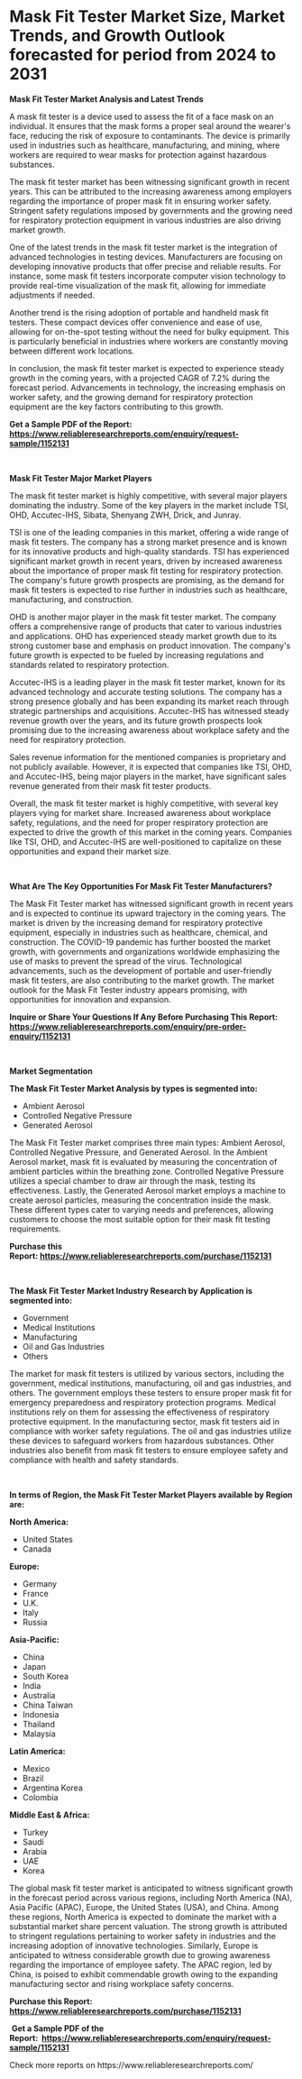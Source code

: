 <p><h1>Mask Fit Tester Market Size, Market Trends, and Growth Outlook forecasted for period from 2024 to 2031</h1></p><p><strong>Mask Fit Tester Market Analysis and Latest Trends</strong></p>
<p><p>A mask fit tester is a device used to assess the fit of a face mask on an individual. It ensures that the mask forms a proper seal around the wearer's face, reducing the risk of exposure to contaminants. The device is primarily used in industries such as healthcare, manufacturing, and mining, where workers are required to wear masks for protection against hazardous substances.</p><p>The mask fit tester market has been witnessing significant growth in recent years. This can be attributed to the increasing awareness among employers regarding the importance of proper mask fit in ensuring worker safety. Stringent safety regulations imposed by governments and the growing need for respiratory protection equipment in various industries are also driving market growth.</p><p>One of the latest trends in the mask fit tester market is the integration of advanced technologies in testing devices. Manufacturers are focusing on developing innovative products that offer precise and reliable results. For instance, some mask fit testers incorporate computer vision technology to provide real-time visualization of the mask fit, allowing for immediate adjustments if needed.</p><p>Another trend is the rising adoption of portable and handheld mask fit testers. These compact devices offer convenience and ease of use, allowing for on-the-spot testing without the need for bulky equipment. This is particularly beneficial in industries where workers are constantly moving between different work locations.</p><p>In conclusion, the mask fit tester market is expected to experience steady growth in the coming years, with a projected CAGR of 7.2% during the forecast period. Advancements in technology, the increasing emphasis on worker safety, and the growing demand for respiratory protection equipment are the key factors contributing to this growth.</p></p>
<p><strong>Get a Sample PDF of the Report:&nbsp; <a href="https://www.reliableresearchreports.com/enquiry/request-sample/1152131">https://www.reliableresearchreports.com/enquiry/request-sample/1152131</a></strong></p>
<p>&nbsp;</p>
<p><strong>Mask Fit Tester Major Market Players</strong></p>
<p><p>The mask fit tester market is highly competitive, with several major players dominating the industry. Some of the key players in the market include TSI, OHD, Accutec-IHS, Sibata, Shenyang ZWH, Drick, and Junray.</p><p>TSI is one of the leading companies in this market, offering a wide range of mask fit testers. The company has a strong market presence and is known for its innovative products and high-quality standards. TSI has experienced significant market growth in recent years, driven by increased awareness about the importance of proper mask fit testing for respiratory protection. The company's future growth prospects are promising, as the demand for mask fit testers is expected to rise further in industries such as healthcare, manufacturing, and construction.</p><p>OHD is another major player in the mask fit tester market. The company offers a comprehensive range of products that cater to various industries and applications. OHD has experienced steady market growth due to its strong customer base and emphasis on product innovation. The company's future growth is expected to be fueled by increasing regulations and standards related to respiratory protection.</p><p>Accutec-IHS is a leading player in the mask fit tester market, known for its advanced technology and accurate testing solutions. The company has a strong presence globally and has been expanding its market reach through strategic partnerships and acquisitions. Accutec-IHS has witnessed steady revenue growth over the years, and its future growth prospects look promising due to the increasing awareness about workplace safety and the need for respiratory protection.</p><p>Sales revenue information for the mentioned companies is proprietary and not publicly available. However, it is expected that companies like TSI, OHD, and Accutec-IHS, being major players in the market, have significant sales revenue generated from their mask fit tester products.</p><p>Overall, the mask fit tester market is highly competitive, with several key players vying for market share. Increased awareness about workplace safety, regulations, and the need for proper respiratory protection are expected to drive the growth of this market in the coming years. Companies like TSI, OHD, and Accutec-IHS are well-positioned to capitalize on these opportunities and expand their market size.</p></p>
<p>&nbsp;</p>
<p><strong>What Are The Key Opportunities For Mask Fit Tester Manufacturers?</strong></p>
<p><p>The Mask Fit Tester market has witnessed significant growth in recent years and is expected to continue its upward trajectory in the coming years. The market is driven by the increasing demand for respiratory protective equipment, especially in industries such as healthcare, chemical, and construction. The COVID-19 pandemic has further boosted the market growth, with governments and organizations worldwide emphasizing the use of masks to prevent the spread of the virus. Technological advancements, such as the development of portable and user-friendly mask fit testers, are also contributing to the market growth. The market outlook for the Mask Fit Tester industry appears promising, with opportunities for innovation and expansion.</p></p>
<p><strong>Inquire or Share Your Questions If Any Before Purchasing This Report: <a href="https://www.reliableresearchreports.com/enquiry/pre-order-enquiry/1152131">https://www.reliableresearchreports.com/enquiry/pre-order-enquiry/1152131</a></strong></p>
<p>&nbsp;</p>
<p><strong>Market Segmentation</strong></p>
<p><strong>The Mask Fit Tester Market Analysis by types is segmented into:</strong></p>
<p><ul><li>Ambient Aerosol</li><li>Controlled Negative Pressure</li><li>Generated Aerosol</li></ul></p>
<p><p>The Mask Fit Tester market comprises three main types: Ambient Aerosol, Controlled Negative Pressure, and Generated Aerosol. In the Ambient Aerosol market, mask fit is evaluated by measuring the concentration of ambient particles within the breathing zone. Controlled Negative Pressure utilizes a special chamber to draw air through the mask, testing its effectiveness. Lastly, the Generated Aerosol market employs a machine to create aerosol particles, measuring the concentration inside the mask. These different types cater to varying needs and preferences, allowing customers to choose the most suitable option for their mask fit testing requirements.</p></p>
<p><strong>Purchase this Report:&nbsp;<a href="https://www.reliableresearchreports.com/purchase/1152131">https://www.reliableresearchreports.com/purchase/1152131</a></strong></p>
<p>&nbsp;</p>
<p><strong>The Mask Fit Tester Market Industry Research by Application is segmented into:</strong></p>
<p><ul><li>Government</li><li>Medical Institutions</li><li>Manufacturing</li><li>Oil and Gas Industries</li><li>Others</li></ul></p>
<p><p>The market for mask fit testers is utilized by various sectors, including the government, medical institutions, manufacturing, oil and gas industries, and others. The government employs these testers to ensure proper mask fit for emergency preparedness and respiratory protection programs. Medical institutions rely on them for assessing the effectiveness of respiratory protective equipment. In the manufacturing sector, mask fit testers aid in compliance with worker safety regulations. The oil and gas industries utilize these devices to safeguard workers from hazardous substances. Other industries also benefit from mask fit testers to ensure employee safety and compliance with health and safety standards.</p></p>
<p>&nbsp;</p>
<p><strong>In terms of Region, the Mask Fit Tester Market Players available by Region are:</strong></p>
<p>
    <p> <strong> North America: </strong>
        <ul>
            <li>United States</li>
            <li>Canada</li>
        </ul>
        </p> 
    <p> <strong> Europe: </strong>
        <ul>
            <li>Germany</li>
            <li>France</li>
            <li>U.K.</li>
            <li>Italy</li>
            <li>Russia</li>
        </ul>
        </p> 
    <p> <strong> Asia-Pacific: </strong>
        <ul>
            <li>China</li>
            <li>Japan</li>
            <li>South Korea</li>
            <li>India</li>
            <li>Australia</li>
            <li>China Taiwan</li>
            <li>Indonesia</li>
            <li>Thailand</li>
            <li>Malaysia</li>
        </ul>
        </p> 
    <p> <strong> Latin America: </strong>
        <ul>
            <li>Mexico</li>
            <li>Brazil</li>
            <li>Argentina Korea</li>
            <li>Colombia</li>
        </ul>
        </p> 
    <p> <strong> Middle East & Africa: </strong>
        <ul>
            <li>Turkey</li>
            <li>Saudi</li>
            <li>Arabia</li>
            <li>UAE</li>
            <li>Korea</li>
        </ul>
    </p>
    </p>
<p><p>The global mask fit tester market is anticipated to witness significant growth in the forecast period across various regions, including North America (NA), Asia Pacific (APAC), Europe, the United States (USA), and China. Among these regions, North America is expected to dominate the market with a substantial market share percent valuation. The strong growth is attributed to stringent regulations pertaining to worker safety in industries and the increasing adoption of innovative technologies. Similarly, Europe is anticipated to witness considerable growth due to growing awareness regarding the importance of employee safety. The APAC region, led by China, is poised to exhibit commendable growth owing to the expanding manufacturing sector and rising workplace safety concerns.</p></p>
<p><strong>Purchase this Report: <a href="https://www.reliableresearchreports.com/purchase/1152131">https://www.reliableresearchreports.com/purchase/1152131</a></strong></p>
<p>&nbsp;<strong>Get a Sample PDF of the Report:&nbsp;&nbsp;<a href="https://www.reliableresearchreports.com/enquiry/request-sample/1152131">https://www.reliableresearchreports.com/enquiry/request-sample/1152131</a></strong></p>
<p><strong></strong></p>
<p>Check more reports on https://www.reliableresearchreports.com/</p>